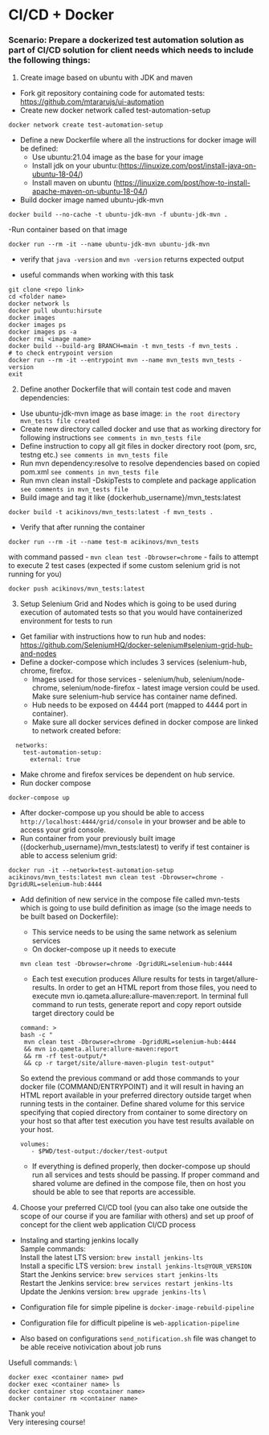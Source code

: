 # CI/CD + Docker

### Scenario: Prepare a dockerized test automation solution as part of CI/CD solution for client needs which needs to include the following things:

1. Create image based on ubuntu with JDK and maven

- Fork git repository containing code for automated tests: https://github.com/mtararujs/ui-automation
- Create new docker network called test-automation-setup

```
docker network create test-automation-setup
```

- Define a new Dockerfile where all the instructions for docker image will be
  defined:
  - Use ubuntu:21.04 image as the base for your image
  - Install jdk on your ubuntu:(https://linuxize.com/post/install-java-on-ubuntu-18-04/)
  - Install maven on ubuntu (https://linuxize.com/post/how-to-install-apache-maven-on-ubuntu-18-04/)
- Build docker image named ubuntu-jdk-mvn

```
docker build --no-cache -t ubuntu-jdk-mvn -f ubuntu-jdk-mvn .
```

-Run container based on that image

```
docker run --rm -it --name ubuntu-jdk-mvn ubuntu-jdk-mvn
```

- verify that `java -version` and `mvn -version` returns expected output

- useful commands when working with this task

```
git clone <repo link>
cd <folder name>
docker network ls
docker pull ubuntu:hirsute
docker images
docker images ps
docker images ps -a
docker rmi <image name>
docker build --build-arg BRANCH=main -t mvn_tests -f mvn_tests .
# to check entrypoint version
docker run --rm -it --entrypoint mvn --name mvn_tests mvn_tests -version
exit
```

2. Define another Dockerfile that will contain test code and maven dependencies:

- Use ubuntu-jdk-mvn image as base image: `in the root directory mvn_tests file created`
- Create new directory called docker and use that as working directory for following instructions `see comments in mvn_tests file`
- Define instruction to copy all git files in docker directory root (pom, src, testng etc.) `see comments in mvn_tests file`
- Run mvn dependency:resolve to resolve dependencies based on copied pom.xml `see comments in mvn_tests file`
- Run mvn clean install -DskipTests to complete and package application `see comments in mvn_tests file`
- Build image and tag it like {dockerhub_username}/mvn_tests:latest

```
docker build -t acikinovs/mvn_tests:latest -f mvn_tests .
```

- Verify that after running the container

```
docker run --rm -it --name test-m acikinovs/mvn_tests
```

with command passed - `mvn clean test -Dbrowser=chrome` - fails to attempt to execute 2 test cases (expected if some custom selenium grid is not running for you)

```
docker push acikinovs/mvn_tests:latest
```

3. Setup Selenium Grid and Nodes which is going to be used during execution of automated tests so that you would have containerized environment for tests to run

- Get familiar with instructions how to run hub and nodes: https://github.com/SeleniumHQ/docker-selenium#selenium-grid-hub-and-nodes
- Define a docker-compose which includes 3 services (selenium-hub, chrome, firefox.
  - Images used for those services - selenium/hub, selenium/node-chrome, selenium/node-firefox - latest image version could be used. Make sure selenium-hub service has container name defined.
  - Hub needs to be exposed on 4444 port (mapped to 4444 port in container).
  - Make sure all docker services defined in docker compose are linked to network
    created before:

```
  networks:
    test-automation-setup:
      external: true
```

- Make chrome and firefox services be dependent on hub service.
- Run docker compose

```
docker-compose up
```

- After docker-compose up you should be able to access `http://localhost:4444/grid/console` in your browser and be able to access your grid console.
- Run container from your previously built image ({dockerhub_username}/mvn_tests:latest) to verify if test container is able to access selenium grid:

```
docker run -it --network=test-automation-setup acikinovs/mvn_tests:latest mvn clean test -Dbrowser=chrome -DgridURL=selenium-hub:4444
```

- Add definition of new service in the compose file called mvn-tests which is going to use build definition as image (so the image needs to be built based on Dockerfile):

  - This service needs to be using the same network as selenium services
  - On docker-compose up it needs to execute

  ```
  mvn clean test -Dbrowser=chrome -DgridURL=selenium-hub:4444
  ```

  - Each test execution produces Allure results for tests in target/allure-results. In order to get an HTML report from those files, you need to execute mvn io.qameta.allure:allure-maven:report. In terminal full command to run tests, generate report and copy report outside target directory could be

  ```
  command: >
  bash -c "
   mvn clean test -Dbrowser=chrome -DgridURL=selenium-hub:4444
   && mvn io.qameta.allure:allure-maven:report
   && rm -rf test-output/*
   && cp -r target/site/allure-maven-plugin test-output"
  ```

  So extend the previous command or add those commands to your docker file (COMMAND/ENTRYPOINT) and it will result in having an HTML report available in your preferred directory outside target when running tests in the container.
  Define shared volume for this service specifying that copied directory from container to some directory on your host so that after test execution you have test results available on your host.

  ```
  volumes:
     - $PWD/test-output:/docker/test-output
  ```

  - If everything is defined properly, then docker-compose up should run all services and tests should be passing. If proper command and shared volume are defined in the compose file, then on host you should be able to see that reports are accessible.

4. Choose your preferred CI/CD tool (you can also take one outside the scope of our course if you are familiar with others) and set up proof of concept for the client web application CI/CD process

- Instaling and starting jenkins locally \
  Sample commands: \
  Install the latest LTS version: `brew install jenkins-lts` \
  Install a specific LTS version: `brew install jenkins-lts@YOUR_VERSION` \
  Start the Jenkins service: `brew services start jenkins-lts` \
  Restart the Jenkins service: `brew services restart jenkins-lts` \
  Update the Jenkins version: `brew upgrade jenkins-lts` \

- Configuration file for simple pipeline is `docker-image-rebuild-pipeline`
- Configuration file for difficult pipeline is `web-application-pipeline`
- Also based on configurations `send_notification.sh` file was changet to be able receive notivication about job runs

Usefull commands: \

```
docker exec <container name> pwd
docker exec <container name> ls
docker container stop <container name>
docker container rm <container name>
```

Thank you! \
Very interesing course!
